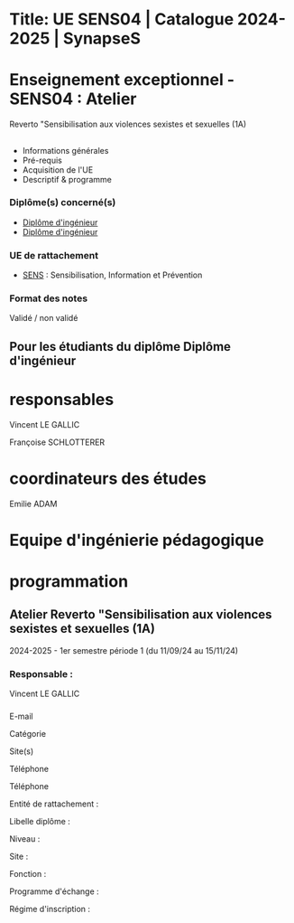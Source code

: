 # Title: UE SENS04 | Catalogue 2024-2025 | SynapseS

#  [ ](/catalogue/2024-2025) Enseignement exceptionnel \- SENS04 : Atelier
Reverto "Sensibilisation aux violences sexistes et sexuelles (1A)

##

  * Informations générales
  * Pré-requis
  * Acquisition de l'UE
  * Descriptif & programme

### Diplôme(s) concerné(s)

  * [Diplôme d'ingénieur](/catalogue/2024-2025/diplome/4/ING-diplome-d-ingenieur)
  * [Diplôme d'ingénieur](/catalogue/2024-2025/diplome/4/ING-diplome-d-ingenieur)

### UE de rattachement

  * [SENS](/catalogue/2024-2025/ue/24849/SENS-sensibilisation-information-et-prevention) : Sensibilisation, Information et Prévention

### Format des notes

Validé / non validé

## Pour les étudiants du diplôme Diplôme d'ingénieur

# responsables

Vincent LE GALLIC

Françoise SCHLOTTERER

# coordinateurs des études

Emilie ADAM

# Equipe d'ingénierie pédagogique

# programmation

## Atelier Reverto "Sensibilisation aux violences sexistes et sexuelles (1A)

2024-2025 - 1er semestre période 1 (du 11/09/24 au 15/11/24)

### Responsable :

Vincent LE GALLIC

###

E-mail

Catégorie

Site(s)

Téléphone

Téléphone

Entité de rattachement :

Libelle diplôme :

Niveau :

Site :

Fonction :

Programme d'échange :

Régime d'inscription :

